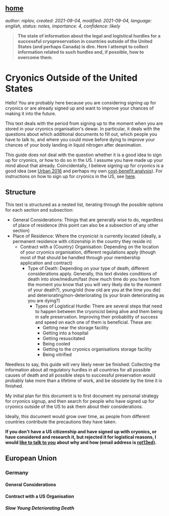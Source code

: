 [home](./index.md)
-------------------

*author: niplav, created: 2021-09-04, modified: 2021-09-04, language: english, status: notes, importance: 4, confidence: likely*

> __The state of information about the legal and logistical hurdles for
a successful cryopreservation in countries outside of the United States
(and perhaps Canada) is dire. Here I attempt to collect information
related to such hurdles and, if possible, how to overcome them.__

Cryonics Outside of the United States
=====================================

Hello! You are probably here because you are considering signing up for
cryonics or are already signed up and want to improve your chances of
making it into the future.

This text deals with the period from signing up to the moment when you are
stored in your cryonics organisation's dewar. In particular, it deals with
the questions about which additional documents to fill out, which people
you have to talk to, and where you could move before dying to improve
your chances of your body landing in liquid nitrogen after deanimation.

This guide does not deal with the question whether it is a good idea to
sign up for cryonics, or how to do so in the US. I assume you have made
up your mind about that already. Coincidentally, I believe signing up
for cryonics is a good idea (see [Urban
2016](https://waitbutwhy.com/2016/03/cryonics.html "Why Cryonics Makes Sense")
and perhaps my own [cost-benefit
analysis](./considerations_on_cryonics.html "Considerations on Cryonics")).
For instructions on how to sign up for cryonics in the US, see
[here](https://www.lesswrong.com/s/weBHYgBXg9thEQNEe).

Structure
----------

This text is structured as a nested list, iterating through the possible
options for each section and subsection:

* General Considerations: Things that are generally wise to do, regardless of place of residence (this point can also be a subsection of any other section)
* Place of Residence: Where the cryonicist is currently located (ideally, a permanent residence with citizenship in the country they reside in)
	* Contract with a {Country} Organisation: Depending on the location of your cryonics organisation, different regulations apply (though most of that should be handled through your membership application and contract)
		* Type of Death: Depending on your type of death, different considerations apply. Generally, this text divides conditions of death into slow/medium/fast (how much time do you have from the moment you know that you will very likely die to the moment of your death?), young/old (how old are you at the time you die) and deteriorating/non-deteriorating (is your brain deteriorating as you are dying?)
			* Types of Logistical Hurdle: There are several steps that need to happen between the cryonicist being alive and them being in safe preservation. Improving their probability of success and speed on each one of them is beneficial. These are:
				* Getting near the storage facility
				* Getting into a hospital
				* Getting resuscitated
				* Being cooled
				* Getting to the cryonics organisations storage facility
				* Being vitrified

Needless to say, this guide will very likely never be finished: Collecting
the information about all regulatory hurdles in all countries for all
possible causes of death and all possible steps to successful preservation
would probably take more than a lifetime of work, and be obsolete by
the time it is finished.

My initial plan for this document is to first document my personal
strategy for cryonics signup, and then search for people who have signed
up for cryonics outside of the US to ask them about their considerations.

Ideally, this document would grow over time, as people from different
countries contribute the precautions they have taken.

__If you don't have a US citizenship and have signed up with cryonics, or
have considered and research it, but rejected it for logistical reasons,
I would [like to talk to you](./about.html#Contact) about why and how
(email address is [rot13ed](https://en.wikipedia.org/wiki/ROT13)).__

European Union
---------------

### Germany

#### General Considerations

#### Contract with a US Organisation

##### Slow Young Deteriorating Death
